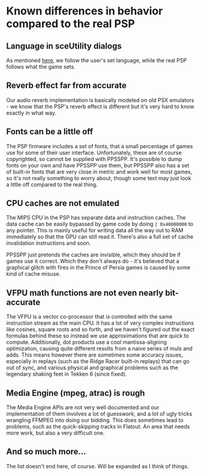 # Known differences in behavior compared to the real PSP

## Language in sceUtility dialogs

As mentioned [here](https://github.com/hrydgard/ppsspp/issues/16934), we follow the user's set language, while the real PSP follows what the game sets.

## Reverb effect far from accurate

Our audio reverb implementation is basically modeled on old PSX emulators - we know that the PSP's reverb effect is different but it's very hard to know exactly in what way.

## Fonts can be a little off

The PSP firmware includes a set of fonts, that a small percentage of games use for some of their user interface. Unfortunately, these are of course copyrighted, so cannot be supplied with PPSSPP. It's possible to dump fonts on your own and have PPSSPP use them, but PPSSPP also has a set of built-in fonts that are very close in metric and work well for most games, so it's not really something to worry about, though some text may just look a little off compared to the real thing.

## CPU caches are not emulated

The MIPS CPU in the PSP has separate data and instruction caches. The data cache can be easily bypassed by game code by doing `| 0x40000000` to any pointer. This is mainly useful for writing data all the way out to RAM immediately so that the GPU can still read it. There's also a full set of cache invalidation instructions and soon.

PPSSPP just pretends the caches are invisible, which they should be if games use it correct. Which they don't always do - it's believed that a graphical glitch with fires in the Prince of Persia games is caused by some kind of cache misuse.

## VFPU math functions are not even nearly bit-accurate

The VFPU is a vector co-processor that is controlled with the same instruction stream as the main CPU. It has a lot of very complex instructions like cosines, square roots and so forth, and we haven't figured out the exact formulas behind these so instead we use approximations that are quick to compute. Additionally, dot products use a cool mantissa-aligning optimization, causing quite different results from a naive series of muls and adds. This means however there are sometimes some accuracy issues, especially in replays (such as the Ridge Racer built-in replays) that can go out of sync, and various physical and graphical problems such as the legendary shaking feet in Tekken 6 (since fixed).

## Media Engine (mpeg, atrac) is rough

The Media Engine APIs are not very well documented and our implementation of them involves a lot of guesswork, and a lot of ugly tricks wrangling FFMPEG into doing our bidding. This does sometimes lead to problems, such as the quick-skipping tracks in Flatout. An area that needs more work, but also a very difficult one.

## And so much more...

The list doesn't end here, of course. Will be expanded as I think of things.
